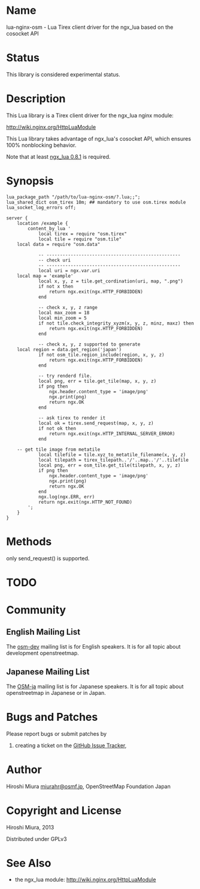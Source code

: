 Name
====

lua-nginx-osm - Lua Tirex client driver for the ngx_lua based on the cosocket API

Status
======

This library is considered experimental status.

Description
===========

This Lua library is a Tirex client driver for the ngx_lua nginx module:

http://wiki.nginx.org/HttpLuaModule

This Lua library takes advantage of ngx_lua's cosocket API, which ensures 
100% nonblocking behavior.

Note that at least [ngx_lua 0.8.1](https://github.com/chaoslawful/lua-nginx-module/tags) is required.

Synopsis
========

    lua_package_path "/path/to/lua-nginx-osm/?.lua;;";
    lua_shared_dict osm_tirex 10m; ## mandatory to use osm.tirex module
    lua_socket_log_errors off;

    server {
        location /example {
            content_by_lua '
                local tirex = require "osm.tirex"
                local tile = require "osm.tile"
		local data = require "osm.data"
                
                -- --------------------------------------------------
                -- check uri
                -- --------------------------------------------------
                local uri = ngx.var.uri
		local map = 'example'
                local x, y, z = tile.get_cordination(uri, map, ".png")
                if not x then
                    return ngx.exit(ngx.HTTP_FORBIDDEN)
                end
                
                -- check x, y, z range
                local max_zoom = 18
                local min_zoom = 5
                if not tile.check_integrity_xyzm(x, y, z, minz, maxz) then
                    return ngx.exit(ngx.HTTP_FORBIDDEN)
                end
                
                -- check x, y, z supported to generate
		local region = data.get_region('japan')
                if not osm_tile.region_include(region, x, y, z)
                    return ngx.exit(ngx.HTTP_FORBIDDEN)
                end
                
                -- try renderd file.
                local png, err = tile.get_tile(map, x, y, z)
                if png then
                    ngx.header.content_type = 'image/png'
                    ngx.print(png)
                    return ngx.OK
                end
		
                -- ask tirex to render it
                local ok = tirex.send_request(map, x, y, z)
                if not ok then
                    return ngx.exit(ngx.HTTP_INTERNAL_SERVER_ERROR)
                end

		-- get tile image from metatile
                local tilefile = tile.xyz_to_metatile_filename(x, y, z)
                local tilepath = tirex_tilepath..'/'..map..'/'..tilefile
                local png, err = osm_tile.get_tile(tilepath, x, y, z)
                if png then
                    ngx.header.content_type = 'image/png'
                    ngx.print(png)
                    return ngx.OK
                end
                ngx.log(ngx.ERR, err)
                return ngx.exit(ngx.HTTP_NOT_FOUND)
            ';
        }
    }

Methods
=======

only send_request() is supported.

TODO
====

Community
=========

English Mailing List
--------------------

The [osm-dev](https://lists.openstreetmap.org/lists/osm-dev) mailing list is for English speakers.
It is for all topic about development  openstreetmap.

Japanese Mailing List
--------------------

The [OSM-ja](https://lists.openstreetmap.org/lists/talk-ja) mailing list is for Japanese speakers.
It is for all topic about openstreetmap in Japanese or in Japan.

Bugs and Patches
================

Please report bugs or submit patches by

1. creating a ticket on the [GitHub Issue Tracker](http://github.com/miurahr/lua-nginx-osm/issues),

Author
======

Hiroshi Miura <miurahr@osmf.jp>, OpenStreetMap Foundation Japan

Copyright and License
=====================

Hiroshi Miura, 2013 

Distributed under GPLv3

See Also
========
* the ngx_lua module: http://wiki.nginx.org/HttpLuaModule


